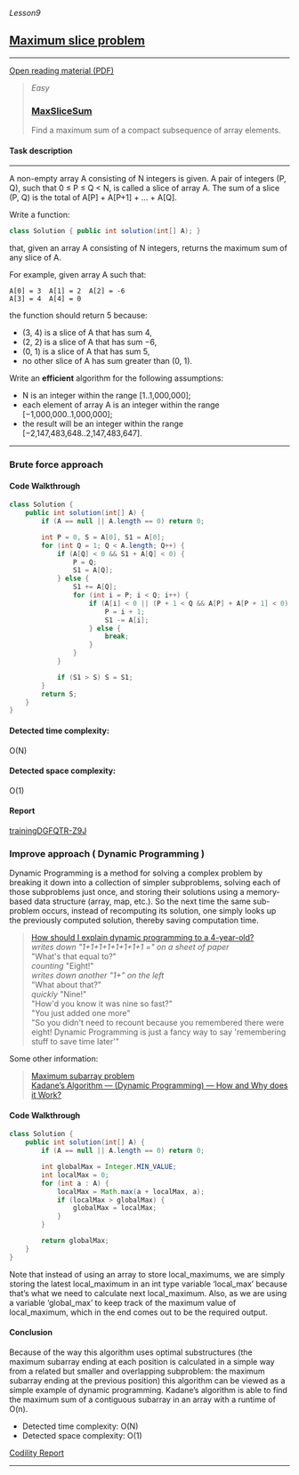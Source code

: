 _Lesson9_
## [Maximum slice problem](https://app.codility.com/programmers/lessons/9-maximum_slice_problem/)

***
[Open reading material (PDF)](https://codility.com/media/train/7-MaxSlice.pdf)

> _Easy_
> ### [MaxSliceSum](https://app.codility.com/programmers/lessons/9-maximum_slice_problem/max_slice_sum/)
> Find a maximum sum of a compact subsequence of array elements.

#### Task description
***
A non-empty array A consisting of N integers is given. A pair of integers (P, Q), such that 0 ≤ P ≤ Q < N, is called a slice of array A. The sum of a slice (P, Q) is the total of A[P] + A[P+1] + ... + A[Q].

Write a function:
```java
class Solution { public int solution(int[] A); }
```

that, given an array A consisting of N integers, returns the maximum sum of any slice of A.

For example, given array A such that:
```
A[0] = 3  A[1] = 2  A[2] = -6
A[3] = 4  A[4] = 0
```
the function should return 5 because:

* (3, 4) is a slice of A that has sum 4,
* (2, 2) is a slice of A that has sum −6,
* (0, 1) is a slice of A that has sum 5,
* no other slice of A has sum greater than (0, 1).

Write an **efficient** algorithm for the following assumptions:

* N is an integer within the range [1..1,000,000];
* each element of array A is an integer within the range [−1,000,000..1,000,000];
* the result will be an integer within the range [−2,147,483,648..2,147,483,647].
***

### Brute force approach

#### Code Walkthrough
```java
class Solution {
    public int solution(int[] A) {
        if (A == null || A.length == 0) return 0;

        int P = 0, S = A[0], S1 = A[0];
        for (int Q = 1; Q < A.length; Q++) {
            if (A[Q] < 0 && S1 + A[Q] < 0) {
                P = Q;
                S1 = A[Q];
            } else {
                S1 += A[Q];
                for (int i = P; i < Q; i++) {
                    if (A[i] < 0 || (P + 1 < Q && A[P] + A[P + 1] < 0)) {
                        P = i + 1;
                        S1 -= A[i];
                    } else {
                        break;
                    }
                }
            }

            if (S1 > S) S = S1;
        }
        return S;
    }
}
```

#### Detected time complexity:
O(N)

#### Detected space complexity:
O(1)


#### Report
[trainingDGFQTR-Z9J](https://app.codility.com/demo/results/trainingDGFQTR-Z9J/)


### Improve approach ( Dynamic Programming )

Dynamic Programming is a method for solving a complex problem by breaking it down into a collection of simpler subproblems, solving each of those subproblems just once, and storing their solutions using a memory-based data structure (array, map, etc.). So the next time the same sub-problem occurs, instead of recomputing its solution, one simply looks up the previously computed solution, thereby saving computation time.

> [How should I explain dynamic programming to a 4-year-old?](https://www.quora.com/How-should-I-explain-dynamic-programming-to-a-4-year-old/answer/Jonathan-Paulson)    
*writes down "1+1+1+1+1+1+1+1 =" on a sheet of paper*    
"What's that equal to?"  
*counting* "Eight!"  
*writes down another "1+" on the left*  
"What about that?"  
*quickly* "Nine!"  
"How'd you know it was nine so fast?"  
"You just added one more"  
"So you didn't need to recount because you remembered there were eight! Dynamic Programming is just a fancy way to say 'remembering stuff to save time later'"  

Some other information: 
> [Maximum subarray problem](https://en.wikipedia.org/wiki/Maximum_subarray_problem)   
> [Kadane’s Algorithm — (Dynamic Programming) — How and Why does it Work?](https://medium.com/@rsinghal757/kadanes-algorithm-dynamic-programming-how-and-why-does-it-work-3fd8849ed73d)  

#### Code Walkthrough

```java
class Solution {
    public int solution(int[] A) {
        if (A == null || A.length == 0) return 0;

        int globalMax = Integer.MIN_VALUE;
        int localMax = 0;
        for (int a : A) {
            localMax = Math.max(a + localMax, a);
            if (localMax > globalMax) {
                globalMax = localMax;
            }
        }

        return globalMax;
    }
}
```
Note that instead of using an array to store local_maximums, we are simply storing the latest local_maximum in an int type variable ‘local_max’ because that’s what we need to calculate next local_maximum. Also, as we are using a variable ‘global_max’ to keep track of the maximum value of local_maximum, which in the end comes out to be the required output.

#### Conclusion
Because of the way this algorithm uses optimal substructures (the maximum subarray ending at each position is calculated in a simple way from a related but smaller and overlapping subproblem: the maximum subarray ending at the previous position) this algorithm can be viewed as a simple example of dynamic programming. Kadane’s algorithm is able to find the maximum sum of a contiguous subarray in an array with a runtime of O(n).

* Detected time complexity: O(N)
* Detected space complexity: O(1)

[Codility Report](https://app.codility.com/demo/results/trainingGED7G4-3TR/)

***
